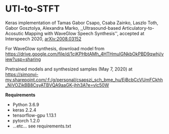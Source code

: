 # UTI-to-STFT
Keras implementation of Tamas Gabor Csapo, Csaba Zainko, Laszlo Toth, Gabor Gosztolya, Alexandra Marko,
,,Ultrasound-based Articulatory-to-Acosutic Mapping with WaveGlow Speech Synthesis'', accepted at Interspeech 2020, [arXiv:2008.03152](https://arxiv.org/abs/2008.03152)

For WaveGlow synthesis, download model from https://drive.google.com/file/d/1cjKPHbtAMh_4HTHmuIGNkbOkPBD9qwhj/view?usp=sharing

Pretrained models and synthesized samples (May 7, 2020) at https://simonyi-my.sharepoint.com/:f:/g/personal/csapszi_sch_bme_hu/EjBcbCcVUmFCkhh_NiVOZikBB8CsyATBVQA9aaGK-jhh3A?e=vlc50W

**Requirements**

- Python 3.6.9
- keras 2.2.4
- tensorflow-gpu 1.13.1
- pytorch 1.2.0
- ...etc... see requirements.txt